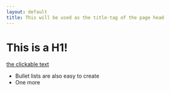 ```yaml
---
layout: default
title: This will be used as the title-tag of the page head
---
```


# This is a H1!

[the clickable text](http://xlson.com/)

* Bullet lists are also easy to create
* One more